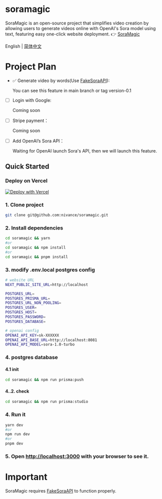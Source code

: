 # soramagic

SoraMagic is an open-source project that simplifies video creation by allowing users to generate videos online with OpenAI's Sora model using text, featuring easy one-click website deployment.
👉 [SoraMagic](https://soramagic.co)

English | [简体中文](https://github.com/nivance/soramagic/blob/main/README.zh-CN.md)


# Project Plan
- ✅ Generate video by words(Use [FakeSoraAPI](https://github.com/SoraWebui/FakeSoraAPI)):

  You can see this feature in main branch or tag version-0.1

- [ ] Login with Google:

  Coming soon

- [ ] Stripe payment：

  Coming soon

- [ ] Add OpenAI’s Sora API：

  Waiting for OpenAI launch Sora's API, then we will launch this feature.


## Quick Started

### Deploy on Vercel
[![Deploy with Vercel](https://vercel.com/button)](https://vercel.com/new/clone?repository-url=https%3A%2F%2Fgithub.com%2Fnivance%2Fsoramagic&project-name=soramagic&repository-name=soramagic&external-id=https%3A%2F%2Fgithub.com%2Fnivance%2Fsoramagic%2Ftree%2Fmain)

### 1. Clone project

```bash
git clone git@github.com:nivance/soramagic.git
```

### 2. Install dependencies

```bash
cd soramagic && yarn
#or
cd soramagic && npm install
#or
cd soramagic && pnpm install
```

### 3. modify .env.local postgres config

```bash
# website URL
NEXT_PUBLIC_SITE_URL=http://localhost

POSTGRES_URL=
POSTGRES_PRISMA_URL=
POSTGRES_URL_NON_POOLING=
POSTGRES_USER=
POSTGRES_HOST=
POSTGRES_PASSWORD=
POSTGRES_DATABASE=

# openai config
OPENAI_API_KEY=sk-XXXXXX
OPENAI_API_BASE_URL=http://localhost:8081
OPENAI_API_MODEL=sora-1.0-turbo
```

### 4. postgres database

#### 4.1 init

```bash
cd soramagic && npm run prisma:push
```

#### 4..2. check

```bash
cd soramagic && npm run prisma:studio
```


### 4. Run it

```bash
yarn dev
#or
npm run dev
#or
pnpm dev
```

### 5. Open [http://localhost:3000](http://localhost:3000) with your browser to see it.


# Important
SoraMagic requires [FakeSoraAPI](https://github.com/SoraWebui/FakeSoraAPI) to function properly.

